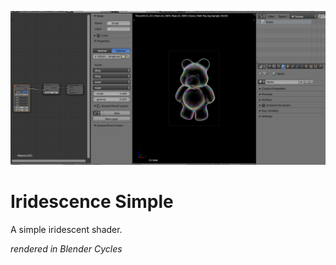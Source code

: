 ![title](iridescence_simple_sample.png)

# Iridescence Simple

A simple iridescent shader.

*rendered in Blender Cycles*